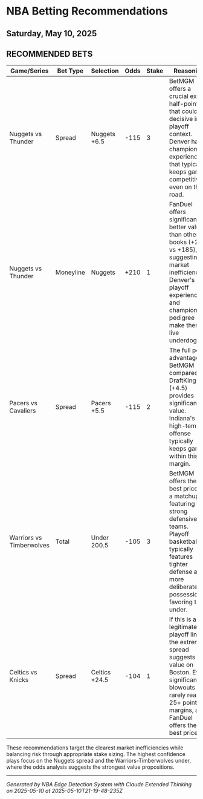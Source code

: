# NBA Betting Recommendations
## Saturday, May 10, 2025

## RECOMMENDED BETS
| Game/Series | Bet Type | Selection | Odds | Stake | Reasoning |
|-------------|----------|-----------|------|-------|-----------|
| Nuggets vs Thunder | Spread | Nuggets +6.5 | -115 | 3 | BetMGM offers a crucial extra half-point that could be decisive in a playoff context. Denver has championship experience that typically keeps games competitive, even on the road. |
| Nuggets vs Thunder | Moneyline | Nuggets | +210 | 1 | FanDuel offers significantly better value than other books (+210 vs +185), suggesting market inefficiency. Denver's playoff experience and championship pedigree make them live underdogs. |
| Pacers vs Cavaliers | Spread | Pacers +5.5 | -115 | 2 | The full point advantage at BetMGM compared to DraftKings (+4.5) provides significant value. Indiana's high-tempo offense typically keeps games within this margin. |
| Warriors vs Timberwolves | Total | Under 200.5 | -105 | 3 | BetMGM offers the best price on a matchup featuring two strong defensive teams. Playoff basketball typically features tighter defense and more deliberate possessions, favoring the under. |
| Celtics vs Knicks | Spread | Celtics +24.5 | -104 | 1 | If this is a legitimate playoff line, the extreme spread suggests value on Boston. Even significant blowouts rarely reach 25+ point margins, and FanDuel offers the best price. |

These recommendations target the clearest market inefficiencies while balancing risk through appropriate stake sizing. The highest confidence plays focus on the Nuggets spread and the Warriors-Timberwolves under, where the odds analysis suggests the strongest value propositions.

---
*Generated by NBA Edge Detection System with Claude Extended Thinking on 2025-05-10 at 2025-05-10T21-19-48-235Z*
